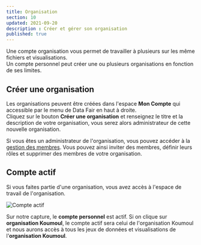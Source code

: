 ```yaml
---
title: Organisation
section: 10
updated: 2021-09-20
description : Créer et gérer son organisation
published: true
---
```

Une compte organisation vous permet de travailler à plusieurs sur les même fichiers et visualisations.  
Un compte personnel peut créer une ou plusieurs organisations en fonction de ses limites.

## Créer une organisation

Les organisations peuvent être créées dans l'espace **Mon Compte** qui accessible par le menu de Data&nbsp;Fair en haut à droite.  
Cliquez sur le bouton **Créer une organisation** et renseignez le titre et la description de votre organisation, vous serez alors administrateur de cette nouvelle organisation.

Si vous êtes un administrateur de l'organisation, vous pouvez accéder à la [gestion des membres](./user-guide-backoffice/members). Vous pouvez ainsi inviter des membres, définir leurs rôles et supprimer des membres de votre organisation.

## Compte actif

Si vous faites partie d'une organisation, vous avez accès à l'espace de travail de l'organisation.

![Compte actif](./images/user-guide-backoffice/organisation-menu.jpg)

Sur notre capture, le **compte personnel** est actif.
Si on clique sur **organisation Koumoul**, le compte actif sera celui de l'organisation Koumoul et nous aurons accès à tous les jeux de données et visualisations de l'**organisation Koumoul**.
